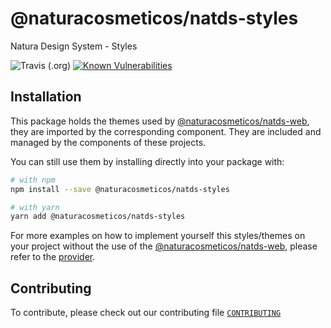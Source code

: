 # @naturacosmeticos/natds-styles

Natura Design System - Styles

![Travis (.org)](https://img.shields.io/travis/natura-cosmeticos/natds-js.svg)
[![Known Vulnerabilities](https://snyk.io/test/github/natura-cosmeticos/natds-js/badge.svg?targetFile=package.json)](https://snyk.io/test/github/natura-cosmeticos/natds-js?targetFile=package.json)

## Installation

This package holds the themes used by [@naturacosmeticos/natds-web](https://github.com/natura-cosmeticos/natds-js/tree/master/packages/web), they are imported by the corresponding component.
They are included and managed by the components of these projects.


You can still use them by installing directly into your package with:

```sh
# with npm
npm install --save @naturacosmeticos/natds-styles

# with yarn
yarn add @naturacosmeticos/natds-styles
```

For more examples on how to implement yourself this styles/themes on your project without the use of the [@naturacosmeticos/natds-web](https://github.com/natura-cosmeticos/natds-js/tree/master/packages/web), please refer to the [provider](https://github.com/natura-cosmeticos/natds-js/tree/master/packages/web/src/Provider/index.tsx).


## Contributing

To contribute, please check out our contributing file [`CONTRIBUTING`](./CONTRIBUTING.md)

